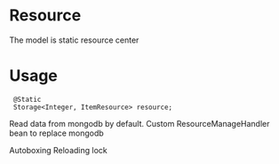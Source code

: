# Resource
The model is static resource center

# Usage
```
 @Static
 Storage<Integer, ItemResource> resource;
```

Read data from mongodb by default. Custom ResourceManageHandler bean to replace mongodb

Autoboxing
Reloading lock


